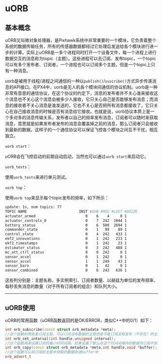 # uORB

## 基本概念

uORB又叫微对象处理器，是Pixhawk系统中非常重要的一个模块，它负责着整个系统的数据传输任务，所有的传感器数据都经过它处理后发送给各个模块进行进一步的计算。实际上uORB是一多个进程同时打开一个设备文件，每一个进程上进行数据交互的消息称为topic（主题）。这些进程可以去订阅、发布topic，一个topic可以有多个发布者、订阅者，一个进程也可以订阅多个主题，但是一个topic上只有一种消息。

uorb是被用于线程/进程之间通信的一种以```publish()```/```suscribe()```方式异步传递消息的API接口。在PX4中，uorb是无人机各个模块间通信的协议机制。uorb是一种非常有意思的通信协议，在这个协议的约定下，消息的发布者并不关心谁来接收这个消息也不关心这个消息会被多少人接收，它只关心自己是否能够发布消息；而消息的接收者不关心消息是谁发送的，它也不关心是否把所有消息都接收了，它只关心在自己接收消息的时候是否有消息给它接收。也就是说，uorb协议本质上是一个多对多的消息传输关系，发布者以自己的频率发布消息，订阅者可以随时来获取消息，意思就是如果发布者发布的消息会覆盖掉之前的消息，那么订阅者只会接收到最新的数据。这样子的一个通信协议可以保证飞控各个模块之间互不干扰，相互独立。

```uorb start```：

uORB会在飞控启动的前期自动启动，当然也可以通过```uorb start```来启动它。

```uorb_tests```：

使用```uorb_tests```来进行单元测试。

```uorb top```：

使用```uorb top```来显示每个topic发布的频率，如下所示：

```sh
update: 1s, num topics: 77
TOPIC NAME                        INST #SUB #MSG #LOST #QSIZE
actuator_armed                       0    6    4     0 1
actuator_controls_0                  0    7  242  1044 1
battery_status                       0    6  500  2694 1
commander_state                      0    1   98    89 1
control_state                        0    4  242   433 1
ekf2_innovations                     0    1  242   223 1
ekf2_timestamps                      0    1  242    23 1
estimator_status                     0    3  242   488 1
mc_att_ctrl_status                   0    0  242     0 1
sensor_accel                         0    1  242     0 1
sensor_accel                         1    1  249    43 1
sensor_baro                          0    1   42     0 1
sensor_combined                      0    6  242   636 1
```

这些列分别是：主题名称、多实例索引、订阅者数量、以赫兹为单位的发布频率、每秒丢失消息的数量（对于所有订阅者的组合）和队列大小。

---

## uORB使用

uORB的常用函数（uORB函数返回的是OK/ERROR，类似C++中的0/1）如下：

```cpp
int orb_subscribe(const struct orb_metadata *meta);
//这个函数的用处是订阅主题，可以订阅没有数据的主题但是不能订阅没有发布（不存在）的主题，meta是一种uORB的元对象，可以认为是主题名称
int orb_set_interval(int handle,unsigned interval);
//这个函数用来设置订阅的最小时间间隔，如果设置了那么在这个时间间隔内的数据将订阅不到，其中handle是函数返回的句柄，interval是时间间隔
int orb_copy(const struct orb_metadata *meta,int handle,void *buffer);
//这个函数可以将订阅的主题中获取的数据存进buffer中
orb_advert_t
```

